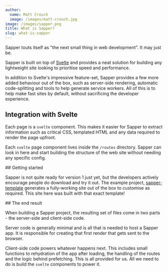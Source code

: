 ```yaml
---
author:
  name: Matt Crouch
  image: /images/matt-crouch.jpg
image: /images/sapper.png
title: What is Sapper?
slug: what-is-sapper
---
```


Sapper touts itself as "the next small thing in web development". It may just be.

Sapper is built on top of [Svelte][svelte] and provides a neat solution for building any lightweight site looking to prioritise speed and performance.

In addition to Svelte's impressive feature-set, Sapper provides a few more added behaviour out of the box, such as server-side rendering, automatic code-splitting and tools to help generate service workers. All of this is to help make fast sites by default, without sacrificing the developer experience.

## Integration with Svelte

Each page is a `svelte` component. This makes it easier for Sapper to extract information such as critical CSS, templated HTML and any data required to render the page upfront.

Each `svelte` page component lives inside the `/routes` directory. Sapper can look in here and start building the structure of the web site without needing any specific config.

## Getting started

Sapper is not quite ready for version 1 just yet, but the developers actively encourage people do download and try it out. The example project, [sapper-template][sapper-template] generates a fully-working site out of the box to customise as required. This site here was built with that exact template!

## The end result

When building a Sapper project, the resulting set of files come in two parts - the server-side and client-side code.

Server code is generally minimal and is all that is needed to host a Sapper app. It is responsible for creating that first render that gets sent to the browser.

Client-side code powers whatever happens next. This includes small functions to rehydration of the app after loading, the handling of the routes and the logic behind prefetching. This is all provided for us. All we need to do is build the `svelte` components to power it.

[svelte]: /blog/what-is-svelte
[sapper-template]: https://github.com/sveltejs/sapper-template
